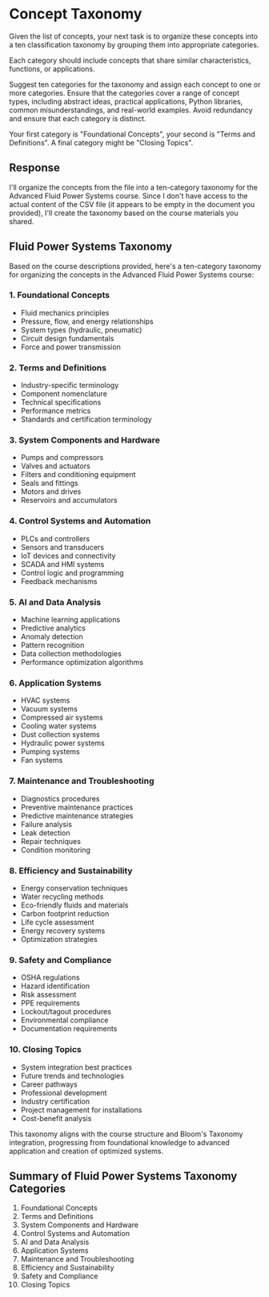 # Concept Taxonomy

Given the list of concepts, your next task is to
organize these concepts into a ten classification taxonomy by grouping them into
appropriate categories. 

Each category should include concepts that share similar characteristics, functions, or applications.

Suggest ten categories for the taxonomy and assign each concept
to one or more categories. Ensure that the categories cover
a range of concept types, including abstract ideas, practical
applications, Python libraries, common misunderstandings, and real-world examples.
Avoid redundancy and ensure that each category is distinct.

Your first category is "Foundational Concepts", your second is "Terms and Definitions".   A final category might be "Closing Topics".

## Response

I'll organize the concepts from the file into a ten-category taxonomy for the Advanced Fluid Power Systems course. Since I don't have access to the actual content of the CSV file (it appears to be empty in the document you provided), I'll create the taxonomy based on the course materials you shared.

## Fluid Power Systems Taxonomy

Based on the course descriptions provided, here's a ten-category taxonomy for organizing the concepts in the Advanced Fluid Power Systems course:

### 1. Foundational Concepts

-   Fluid mechanics principles
-   Pressure, flow, and energy relationships
-   System types (hydraulic, pneumatic)
-   Circuit design fundamentals
-   Force and power transmission

### 2. Terms and Definitions

-   Industry-specific terminology
-   Component nomenclature
-   Technical specifications
-   Performance metrics
-   Standards and certification terminology

### 3. System Components and Hardware


-   Pumps and compressors
-   Valves and actuators
-   Filters and conditioning equipment
-   Seals and fittings
-   Motors and drives
-   Reservoirs and accumulators

### 4. Control Systems and Automation

-   PLCs and controllers
-   Sensors and transducers
-   IoT devices and connectivity
-   SCADA and HMI systems
-   Control logic and programming
-   Feedback mechanisms

### 5. AI and Data Analysis

-   Machine learning applications
-   Predictive analytics
-   Anomaly detection
-   Pattern recognition
-   Data collection methodologies
-   Performance optimization algorithms

### 6. Application Systems

-   HVAC systems
-   Vacuum systems
-   Compressed air systems
-   Cooling water systems
-   Dust collection systems
-   Hydraulic power systems
-   Pumping systems
-   Fan systems

### 7. Maintenance and Troubleshooting

-   Diagnostics procedures
-   Preventive maintenance practices
-   Predictive maintenance strategies
-   Failure analysis
-   Leak detection
-   Repair techniques
-   Condition monitoring

### 8. Efficiency and Sustainability

-   Energy conservation techniques
-   Water recycling methods
-   Eco-friendly fluids and materials
-   Carbon footprint reduction
-   Life cycle assessment
-   Energy recovery systems
-   Optimization strategies

### 9. Safety and Compliance

-   OSHA regulations
-   Hazard identification
-   Risk assessment
-   PPE requirements
-   Lockout/tagout procedures
-   Environmental compliance
-   Documentation requirements

### 10. Closing Topics

-   System integration best practices
-   Future trends and technologies
-   Career pathways
-   Professional development
-   Industry certification
-   Project management for installations
-   Cost-benefit analysis

This taxonomy aligns with the course structure and Bloom's Taxonomy integration, progressing from foundational knowledge to advanced application and creation of optimized systems.

## Summary of Fluid Power Systems Taxonomy Categories

1.  Foundational Concepts
2.  Terms and Definitions
3.  System Components and Hardware
4.  Control Systems and Automation
5.  AI and Data Analysis
6.  Application Systems
7.  Maintenance and Troubleshooting
8.  Efficiency and Sustainability
9.  Safety and Compliance
10.  Closing Topics